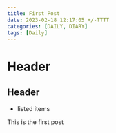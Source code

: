 ```yaml
---
title: First Post
date: 2023-02-18 12:17:05 +/-TTTT
categories: [DAILY, DIARY]
tags: [Daily]
---
```


# Header

## Header

* listed items

This is the first post
